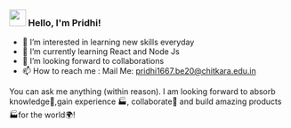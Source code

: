 ### <img src="https://media.giphy.com/media/hvRJCLFzcasrR4ia7z/giphy.gif" width="30px" height="30px"> Hello, I'm Pridhi!

- 👀 I’m interested in learning new skills everyday
- 🌱 I’m currently learning React and Node Js
- 💞️ I’m looking forward to collaborations
- 📫 How to reach me : Mail Me: pridhi1667.be20@chitkara.edu.in

You can ask me anything (within reason). I am looking forward to absorb knowledge🧠,gain experience 🏭, collaborate🤝 and build amazing products 🏭for the world🌍!

